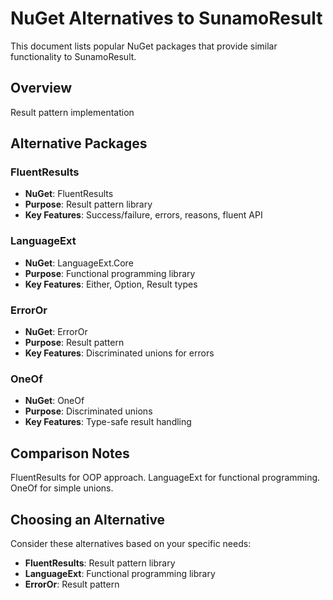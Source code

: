 # NuGet Alternatives to SunamoResult

This document lists popular NuGet packages that provide similar functionality to SunamoResult.

## Overview

Result pattern implementation

## Alternative Packages

### FluentResults
- **NuGet**: FluentResults
- **Purpose**: Result pattern library
- **Key Features**: Success/failure, errors, reasons, fluent API

### LanguageExt
- **NuGet**: LanguageExt.Core
- **Purpose**: Functional programming library
- **Key Features**: Either, Option, Result types

### ErrorOr
- **NuGet**: ErrorOr
- **Purpose**: Result pattern
- **Key Features**: Discriminated unions for errors

### OneOf
- **NuGet**: OneOf
- **Purpose**: Discriminated unions
- **Key Features**: Type-safe result handling

## Comparison Notes

FluentResults for OOP approach. LanguageExt for functional programming. OneOf for simple unions.

## Choosing an Alternative

Consider these alternatives based on your specific needs:
- **FluentResults**: Result pattern library
- **LanguageExt**: Functional programming library
- **ErrorOr**: Result pattern
